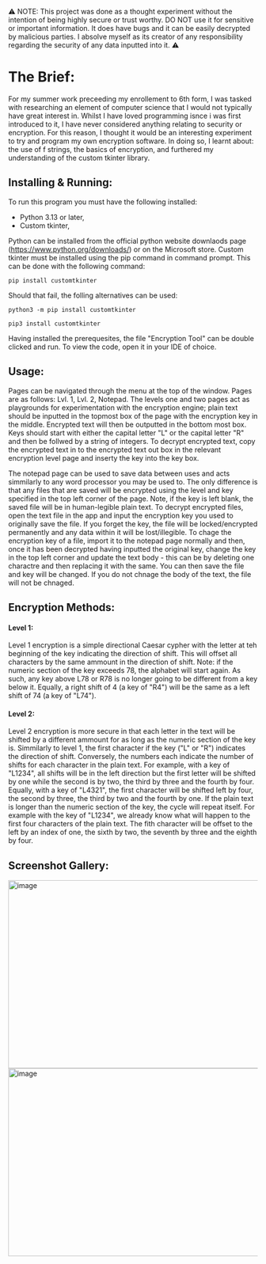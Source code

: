 ⚠️ NOTE: This project was done as a thought experiment without the intention of being highly secure or trust worthy. DO NOT use it for sensitive or important information. It does have bugs and it can be easily decrypted by malicious parties. I absolve myself as its creator of any responsibility regarding the security of any data inputted into it. ⚠️

# The Brief:
For my summer work preceeding my enrollement to 6th form, I was tasked with researching an element of computer science that I would not typically have great interest in. Whilst I have loved programming isnce i was first introduced to it, I have never considered anything relating to security or encryption. For this reason, I thought it would be an interesting experiment to try and program my own encryption software. In doing so, I learnt about: the use of f strings, the basics of encryption, and furthered my understanding of the custom tkinter library.

## Installing & Running:
To run this program you must have the following installed:

- Python 3.13 or later,
- Custom tkinter,

Python can be installed from the official python website downlaods page (https://www.python.org/downloads/) or on the Microsoft store. Custom tkinter must be installed using the pip command in command prompt. This can be done with the following command:

```
pip install customtkinter
```

Should that fail, the folling alternatives can be used:

```
python3 -m pip install customtkinter
```

```
pip3 install customtkinter
```

Having installed the prerequesites, the file "Encryption Tool" can be double clicked and run. To view the code, open it in your IDE of choice.

## Usage:
Pages can be navigated through the menu at the top of the window. Pages are as follows: Lvl. 1, Lvl. 2, Notepad. The levels one and two pages act as playgrounds for experimentation with the encryption engine; plain text should be inputted in the topmost box of the page with the encryption key in the middle. Encrypted text will then be outputted in the bottom most box. Keys should start with either the capital letter "L" or the capital letter "R" and then be follwed by a string of integers. To decrypt encrypted text, copy the encrypted text in to the encrypted text out box in the relevant encryption level page and inserty the key into the key box.

The notepad page can be used to save data between uses and acts simmilarly to any word processor you may be used to. The only difference is that any files that are saved will be encrypted using the level and key specified in the top left corner of the page. Note, if the key is left blank, the saved file will be in human-legible plain text. To decrypt encrypted files, open the text file in the app and input the encryption key you used to originally save the file. If you forget the key, the file will be locked/encrypted permanently and any data within it will be lost/illegible. To chage the encryption key of a file, import it to the notepad page normally and then, once it has been decrypted having inputted the original key, change the key in the top left corner and update the text body - this can be by deleting one charactre and then replacing it with the same. You can then save the file and key will be changed. If you do not chnage the body of the text, the file will not be chnaged.

## Encryption Methods:

#### Level 1:
Level 1 encryption is a simple directional Caesar cypher with the letter at teh beginning of the key indicating the direction of shift. This will offset all characters by the same ammount in the direction of shift. Note: if the numeric section of the key exceeds 78, the alphabet will start again. As such, any key above L78 or R78 is no longer going to be different from a key below it. Equally, a right shift of 4 (a key of "R4") will be the same as a left shift of 74 (a key of "L74").

#### Level 2:
Level 2 encryption is more secure in that each letter in the text will be shifted by a different ammount for as long as the numeric section of the key is. Simmilarly to level 1, the first character if the key ("L" or "R") indicates the direction of shift. Conversely, the numbers each indicate the number of shifts for each character in the plain text. For example, with a key of "L1234", all shifts will be in the left direction but the first letter will be shifted by one while the second is by two, the third by three and the fourth by four. Equally, with a key of "L4321", the first character will be shifted left by four, the second by three, the third by two and the fourth by one. If the plain text is longer than the numeric section of the key, the cycle will repeat itself. For example with the key of "L1234", we already know what will happen to the first four characters of the plain text. The fith character will be offset to the left by an index of one, the sixth by two, the seventh by three and the eighth by four.

## Screenshot Gallery:

<img width="602" height="380" alt="image" src="https://github.com/user-attachments/assets/cc091b99-26a0-454a-8182-8968a4010a40" />

<img width="602" height="380" alt="image" src="https://github.com/user-attachments/assets/a4546f70-83fb-44ed-8c1f-c07d22770489" />

